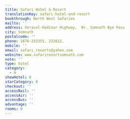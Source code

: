 ```yaml
---
title: Safari Hotel & Resort
translationKey: safari-hotel-and-resort
bookthrough: North West Safaries
mailto: ''
address: Veraval-Kodinar Highway,  Nr. Somnath Bye Pass
city: Somnath
postalcode: ''
phone: 2876-232355, 232812,
mobile: ''
email: safari_resorts@yahoo.com
website: www.safariresortsomnath.com
note: ''
type: hotel
category:
  - H
showHotel: 0
starCategory: 0
checkout: ''
accessRail: ''
accessAir: ''
accessBus: ''
advantage: ''
rooms: 0
---
```

